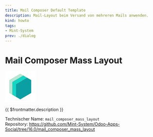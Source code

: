 ```yaml
---
title: Mail Composer Default Template
description: Mail-Layout beim Versand von mehreren Mails anwenden.
kind: howto
tags:
- Mint-System
prev: ./dialog
---
```

# Mail Composer Mass Layout
![icon_oms_box](attachments/icons_odoo_mint_system.png)

{{ $frontmatter.description }}

Technischer Name: `mail_composer_mass_layout`\
Repository: <https://github.com/Mint-System/Odoo-Apps-Social/tree/16.0/mail_composer_mass_layout>
